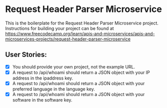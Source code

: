 # Request Header Parser Microservice

This is the boilerplate for the Request Header Parser Microservice project. Instructions for building your project can be found at https://www.freecodecamp.org/learn/apis-and-microservices/apis-and-microservices-projects/request-header-parser-microservice

## User Stories:

- [x] You should provide your own project, not the example URL.
- [x] A request to /api/whoami should return a JSON object with your IP address in the ipaddress key.
- [x] A request to /api/whoami should return a JSON object with your preferred language in the language key.
- [x] A request to /api/whoami should return a JSON object with your software in the software key.
